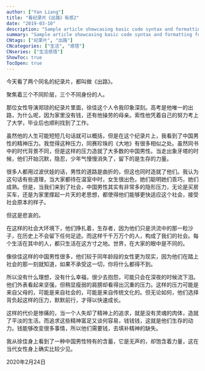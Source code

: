 ```yaml
---
author: ["Yan Liang"]
title: "看纪录片《出路》有感2"
date: "2019-03-10"
description: "Sample article showcasing basic code syntax and formatting for HTML elements."
summary: "Sample article showcasing basic code syntax and formatting for HTML elements."
CNtags: ["纪录片", "出路"]
CNcategories: ["生活", "感悟"]
CNseries: ["生活感悟"]
ShowToc: true
TocOpen: true
---
```


今天看了两个同名的纪录片，都叫做《出路》。

聚焦着三个不同阶层，三个不同身份的人。

那位女性导演郑琼的纪录片里面，徐佳这个人令我印象深刻。高考是他唯一的出路，为什么呢，因为家里没有钱，还有他操劳的母亲。索性他凭着自己的努力考上了大学，毕业后也顺利找到了工作。

虽然他的人生可能短短几句话就可以概括，但是在这个纪录片上，我看到了中国男性的精神压力。我觉得这种压力，同赛珍珠的《大地》有很多相似之处。虽然同书中的时代背景不同，但是这样的压力造就了大多数的中国男性。当走出象牙塔的时候，他们开始沉默，隐忍，少年气慢慢消失了，留下的是生存的力量。

很多人都用过波伏娃的话，男性的道路是曲折的，但这也同时造就了他们。我认为这句话有些道理，当大家都待在温室中时，女生很出色，她们聪明她们乖巧，她们成熟。但是，当我们来到了社会，中国男性其实有非常多的隐形压力，无论是买房买车，还是为家里撑起一片天的老思想，都使得他们能够更快适应这个社会，接受社会原本的样子。

但这是悲哀的。

在这样的社会大环境下，他们挣扎着，生存者，因为他们只是洪流中的那一粒沙子，在历史上不会留下任何足迹。而这样千千万万个的人，构成了我们的社会。每个生活在其中的人，都只生活在这方寸之地。世界，在大家的眼中是不同的。

像徐佳这样的中国男性很多，他们较于同年龄段的女性更为现实，因为他们在踏上社会的那一刻就知道，如果不承受这一切，你将什么都得不到。

所以没有什么理想，没有什么幸福，很少去抱怨，可能只会在深夜的时候流下泪。他们外表看起来坚强，但稍显瘦弱的肩膀却看得出沉重的压力。这样的压力可能是来自父母的，可能是来自社会的，可能是来自传统文化的。但无论如何，他们选择背负起这样的压力，默默前行，才得以快速成长。

这样的代价是惨痛的，当一个人失却了精神上的追求，就是没有灵魂的肉体，造就了平淡的生活。而追求这些精神富足又谈何容易，钱钱钱，这就是他们生存的动力。钱能够改变很多事情，所以他们需要钱，去填补精神的缺失。

我从徐佳身上看到了一种中国男性特有的含蓄，它是无声的，却饱含着力量，这在当代女性身上确实比较少见。

2020年2月24日